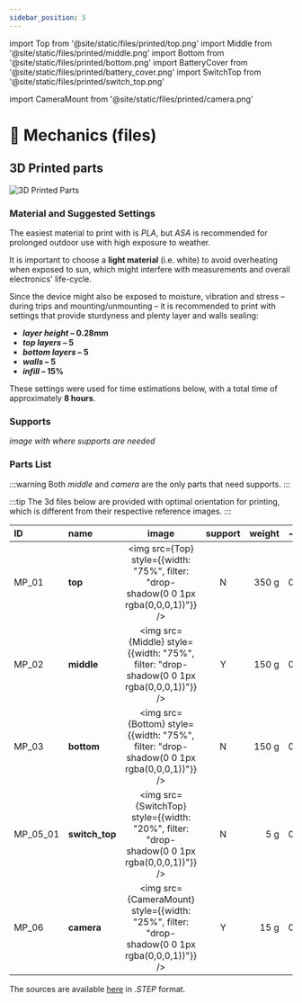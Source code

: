 ```yaml
---
sidebar_position: 5
---
```


import Top from '@site/static/files/printed/top.png'
import Middle from '@site/static/files/printed/middle.png'
import Bottom from '@site/static/files/printed/bottom.png'
import BatteryCover from '@site/static/files/printed/battery_cover.png'
import SwitchTop from '@site/static/files/printed/switch_top.png'
<!-- import SwitchBottom from '@site/static/files/printed/switch_bottom.png' --> 
import CameraMount from '@site/static/files/printed/camera.png'

# 🔩 Mechanics (files)

## 3D Printed parts

![3D Printed Parts](@site/static/files/printed/printedparts.jpg)

###

### Material and Suggested Settings

The easiest material to print with is _PLA_, but _ASA_ is recommended for prolonged outdoor use with high exposure to weather.

It is important to choose a **light material** (i.e. white) to avoid overheating when exposed to sun, which might interfere with measurements and overall electronics' life-cycle.

Since the device might also be exposed to moisture, vibration and stress – during trips and mounting/unmounting – it is recommended to print with settings that provide sturdyness and plenty layer and walls sealing:

- **_layer height_ – 0.28mm**
- **_top layers_ – 5**
- **_bottom layers_ – 5**
- **_walls_ – 5**
- **_infill_ – 15%**

These settings were used for time estimations below, with a total time of approximately **8 hours**.

### Supports

_image with where supports are needed_

### Parts List

:::warning
Both _middle_ and _camera_ are the only parts that need supports.
:::

:::tip
The 3d files below are provided with optimal orientation for printing, which is different from their respective reference images.
:::

| ID       | name              |                                              image                                              | support | weight | ~time |            download            |
| :------- | :---------------- | :---------------------------------------------------------------------------------------------: | :-----: | -----: | :---: | :----------------------------: |
| MP_01    | **top**           |  <img src={Top} style={{width: "75%", filter: "drop-shadow(0 0 1px rgba(0,0,0,1))"}} />      |    N    |  350 g | 07:30 | [link](https://github.com/MIT-Senseable-City-Lab/flatburn-lte/tree/main/hardware/enclosure/stl) |
| MP_02    | **middle**        |  <img src={Middle} style={{width: "75%", filter: "drop-shadow(0 0 1px rgba(0,0,0,1))"}} />    |    Y    |  150 g | 03:30 | [link](https://github.com/MIT-Senseable-City-Lab/flatburn-lte/tree/main/hardware/enclosure/stl) |
| MP_03    | **bottom**        |  <img src={Bottom} style={{width: "75%", filter: "drop-shadow(0 0 1px rgba(0,0,0,1))"}} />    |    N    |  150 g | 03:30 | [link](https://github.com/MIT-Senseable-City-Lab/flatburn-lte/tree/main/hardware/enclosure/stl) |
| MP_05_01 | **switch_top**    |  <img src={SwitchTop} style={{width: "20%", filter: "drop-shadow(0 0 1px rgba(0,0,0,1))"}} />   |    N    |    5 g | 00:10 | [link](https://github.com/MIT-Senseable-City-Lab/flatburn-lte/tree/main/hardware/enclosure/stl) |
| MP_06    | **camera**        | <img src={CameraMount} style={{width: "25%", filter: "drop-shadow(0 0 1px rgba(0,0,0,1))"}} />  |    Y    |   15 g | 00:30 | [link](https://github.com/MIT-Senseable-City-Lab/flatburn-lte/tree/main/hardware/enclosure/stl) |

<!--  | MP_04    | **battery_cover** |  <img src={BatteryCover} style={{width: "75%", filter: "drop-shadow(0 0 1px rgba(0,0,0,1))"}} /> |    N    |   15 g | 00:30 | [link](https://github.com/MIT-Senseable-City-Lab/flatburn-lte/tree/main/hardware/enclosure/stl) | --> 
<!-- | MP_05_02 | **switch_bottom** | <img src={SwitchBottom} style={{width: "20%", filter: "drop-shadow(0 0 1px rgba(0,0,0,1))"}} /> |    N    |    5 g | 00:10 | [link](https://github.com/MIT-Senseable-City-Lab/flatburn-lte/tree/main/hardware/enclosure/stl) | --> 

The sources are available [here](https://github.com/MIT-Senseable-City-Lab/flatburn-lte/tree/main/hardware/enclosure/step) in *.STEP* format.
